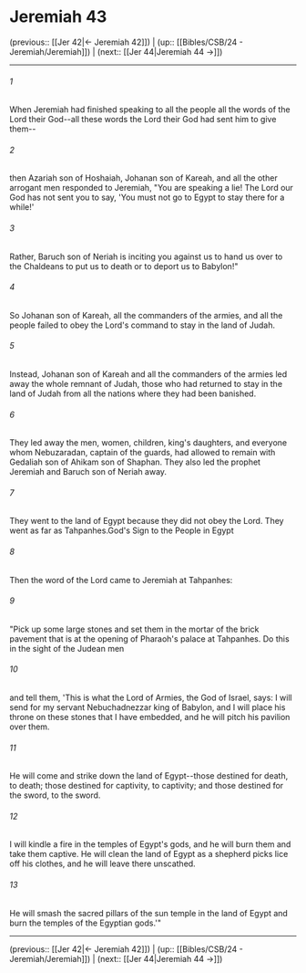 # Jeremiah 43

(previous:: [[Jer 42|← Jeremiah 42]]) | (up:: [[Bibles/CSB/24 - Jeremiah/Jeremiah]]) | (next:: [[Jer 44|Jeremiah 44 →]])

***


###### 1 
When Jeremiah had finished speaking to all the people all the words of the Lord their God--all these words the Lord their God had sent him to give them-- 

###### 2 
then Azariah son of Hoshaiah, Johanan son of Kareah, and all the other arrogant men responded to Jeremiah, "You are speaking a lie! The Lord our God has not sent you to say, 'You must not go to Egypt to stay there for a while!' 

###### 3 
Rather, Baruch son of Neriah is inciting you against us to hand us over to the Chaldeans to put us to death or to deport us to Babylon!" 

###### 4 
So Johanan son of Kareah, all the commanders of the armies, and all the people failed to obey the Lord's command to stay in the land of Judah. 

###### 5 
Instead, Johanan son of Kareah and all the commanders of the armies led away the whole remnant of Judah, those who had returned to stay in the land of Judah from all the nations where they had been banished. 

###### 6 
They led away the men, women, children, king's daughters, and everyone whom Nebuzaradan, captain of the guards, had allowed to remain with Gedaliah son of Ahikam son of Shaphan. They also led the prophet Jeremiah and Baruch son of Neriah away. 

###### 7 
They went to the land of Egypt because they did not obey the Lord. They went as far as Tahpanhes.God's Sign to the People in Egypt 

###### 8 
Then the word of the Lord came to Jeremiah at Tahpanhes: 

###### 9 
"Pick up some large stones and set them in the mortar of the brick pavement that is at the opening of Pharaoh's palace at Tahpanhes. Do this in the sight of the Judean men 

###### 10 
and tell them, 'This is what the Lord of Armies, the God of Israel, says: I will send for my servant Nebuchadnezzar king of Babylon, and I will place his throne on these stones that I have embedded, and he will pitch his pavilion over them. 

###### 11 
He will come and strike down the land of Egypt--those destined for death, to death; those destined for captivity, to captivity; and those destined for the sword, to the sword. 

###### 12 
I will kindle a fire in the temples of Egypt's gods, and he will burn them and take them captive. He will clean the land of Egypt as a shepherd picks lice off his clothes, and he will leave there unscathed. 

###### 13 
He will smash the sacred pillars of the sun temple in the land of Egypt and burn the temples of the Egyptian gods.'"

***

(previous:: [[Jer 42|← Jeremiah 42]]) | (up:: [[Bibles/CSB/24 - Jeremiah/Jeremiah]]) | (next:: [[Jer 44|Jeremiah 44 →]])
